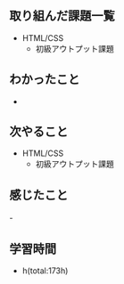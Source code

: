 ## 取り組んだ課題一覧
- HTML/CSS
    - 初級アウトプット課題

## わかったこと
- 

## 次やること
- HTML/CSS
    - 初級アウトプット課題

## 感じたこと
-　

## 学習時間
- h(total:173h)
